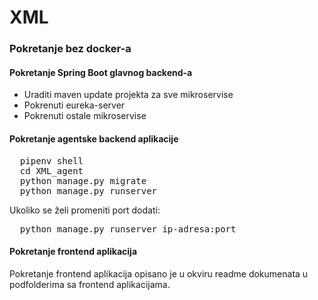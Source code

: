 # XML


### Pokretanje bez docker-a

#### Pokretanje Spring Boot glavnog backend-a
* Uraditi maven update projekta za sve mikroservise
* Pokrenuti eureka-server
* Pokrenuti ostale mikroservise

#### Pokretanje agentske backend aplikacije
<pre>
  pipenv shell
  cd XML_agent
  python manage.py migrate
  python manage.py runserver
</pre>


Ukoliko se želi promeniti port dodati:
<pre>
  python manage.py runserver ip-adresa:port
</pre>

#### Pokretanje frontend aplikacija
Pokretanje frontend aplikacija opisano je u okviru readme dokumenata u podfolderima sa frontend aplikacijama.

